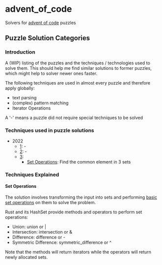 # advent_of_code
Solvers for [advent of code](https://adventofcode.com/) puzzles

## Puzzle Solution Categories
### Introduction
A (WIP) listing of the puzzles and the techniques / technologies used to solve them. This should help me find similar
solutions to former puzzles, which might help to solver newer ones faster.

The following techniques are used in almost every puzzle and therefore apply globally:
- text parsing
- (complex) pattern matching
- Iterator Operations

A '-' means a puzzle did not require special techniques to be solved

### Techniques used in puzzle solutions
- 2022
  - [1](https://adventofcode.com/2022/day/1): -
  - [2](https://adventofcode.com/2022/day/2): -
  - [3](https://adventofcode.com/2022/day/3): 
    - [Set Operations](#set-operations): Find the common element in 3 sets

### Techniques Explained
#### Set Operations
The solution involves transforming the input into sets and performing
[basic set operations](https://en.wikipedia.org/wiki/Set_(mathematics)#Basic_operations) on them to solve the problem.

Rust and its HashSet provide methods and operators to perform set operations:
- Union: union or |
- Intersection: intersection or &
- Difference: difference or -
- Symmetric Difference: symmetric_difference or ^

Note that the methods will return iterators while the operators will return newly allocated sets.